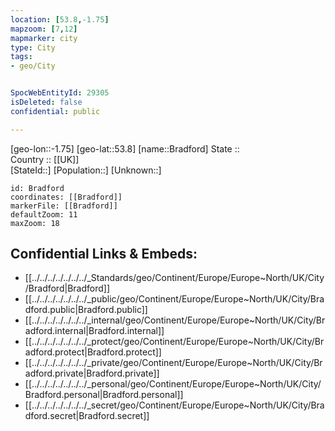 ```yaml
---
location: [53.8,-1.75] 
mapzoom: [7,12] 
mapmarker: city 
type: City
tags:
- geo/City


SpocWebEntityId: 29305
isDeleted: false
confidential: public

---
```

[geo-lon::-1.75] 
[geo-lat::53.8] 
[name::Bradford] 
State ::  
Country :: [[UK]]  
[StateId::] 
[Population::] 
[Unknown::] 


```leaflet
id: Bradford
coordinates: [[Bradford]] 
markerFile: [[Bradford]] 
defaultZoom: 11 
maxZoom: 18
```


## Confidential Links & Embeds: 
- [[../../../../../../../_Standards/geo/Continent/Europe/Europe~North/UK/City/Bradford|Bradford]] 
- [[../../../../../../../_public/geo/Continent/Europe/Europe~North/UK/City/Bradford.public|Bradford.public]] 
- [[../../../../../../../_internal/geo/Continent/Europe/Europe~North/UK/City/Bradford.internal|Bradford.internal]] 
- [[../../../../../../../_protect/geo/Continent/Europe/Europe~North/UK/City/Bradford.protect|Bradford.protect]] 
- [[../../../../../../../_private/geo/Continent/Europe/Europe~North/UK/City/Bradford.private|Bradford.private]] 
- [[../../../../../../../_personal/geo/Continent/Europe/Europe~North/UK/City/Bradford.personal|Bradford.personal]] 
- [[../../../../../../../_secret/geo/Continent/Europe/Europe~North/UK/City/Bradford.secret|Bradford.secret]] 

